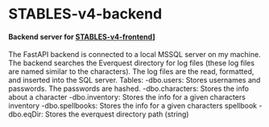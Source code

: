 # STABLES-v4-backend
#### Backend server for [STABLES-v4-frontend](https://github.com/hikemalliday/STABLES-v4-frontend)]

The FastAPI backend is connected to a local MSSQL server on my machine.
The backend searches the Everquest directory for log files (these log files are named similar to the characters). The log files are the read, formatted, and inserted into the SQL server.
Tables:
-dbo.users: Stores usernames and passwords. The passwords are hashed.
-dbo.characters: Stores the info about a character
-dbo.inventory: Stores the info for a given characters inventory
-dbo.spellbooks: Stores the info for a given characters spellbook
-dbo.eqDir: Stores the everquest directory path (string)


